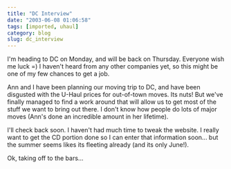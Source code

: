 ```yaml
---
title: "DC Interview"
date: "2003-06-08 01:06:58"
tags: [imported, uhaul]
category: blog
slug: dc_interview
---
```


I'm heading to DC on Monday, and will be back on Thursday. Everyone wish me luck =) I haven't heard from any other companies yet, so this might be one of my few chances to get a job.

Ann and I have been planning our moving trip to DC, and have been disgusted with the U-Haul prices for out-of-town moves. Its nuts! But we've finally managed to find a work around that will allow us to get most of the stuff we want to bring out there. I don't know how people do lots of major moves (Ann's done an incredible amount in her lifetime).

I'll check back soon. I haven't had much time to tweak the website. I really want to get the CD portion done so I can enter that information soon... but the summer seems likes its fleeting already (and its only June!).

Ok, taking off to the bars...
